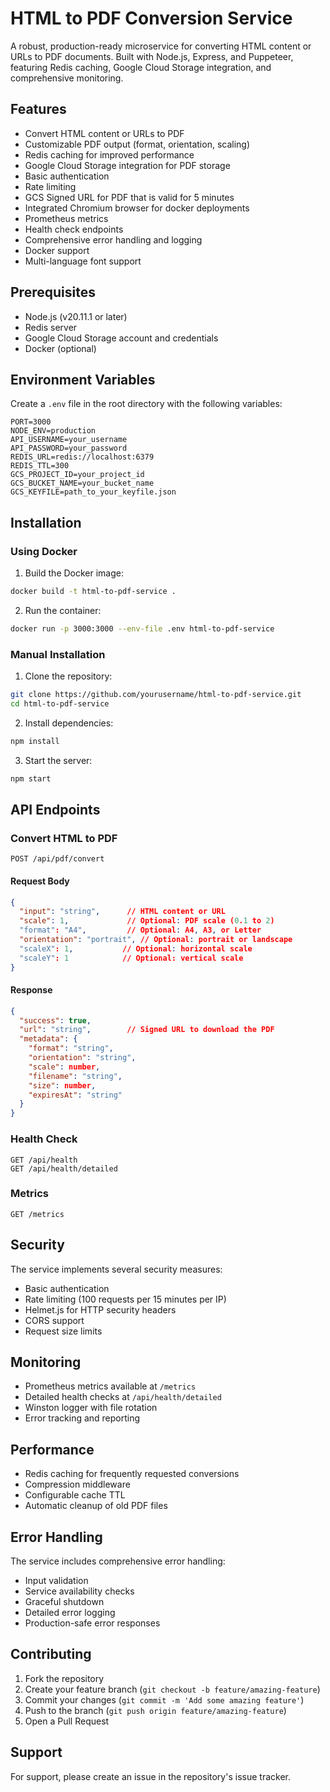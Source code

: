 # HTML to PDF Conversion Service

A robust, production-ready microservice for converting HTML content or URLs to PDF documents. Built with Node.js, Express, and Puppeteer, featuring Redis caching, Google Cloud Storage integration, and comprehensive monitoring.

## Features

- Convert HTML content or URLs to PDF
- Customizable PDF output (format, orientation, scaling)
- Redis caching for improved performance
- Google Cloud Storage integration for PDF storage
- Basic authentication
- Rate limiting
- GCS Signed URL for PDF that is valid for 5 minutes
- Integrated Chromium browser for docker deployments
- Prometheus metrics
- Health check endpoints
- Comprehensive error handling and logging
- Docker support
- Multi-language font support

## Prerequisites

- Node.js (v20.11.1 or later)
- Redis server
- Google Cloud Storage account and credentials
- Docker (optional)

## Environment Variables

Create a `.env` file in the root directory with the following variables:

```env
PORT=3000
NODE_ENV=production
API_USERNAME=your_username
API_PASSWORD=your_password
REDIS_URL=redis://localhost:6379
REDIS_TTL=300
GCS_PROJECT_ID=your_project_id
GCS_BUCKET_NAME=your_bucket_name
GCS_KEYFILE=path_to_your_keyfile.json
```

## Installation

### Using Docker

1. Build the Docker image:
```bash
docker build -t html-to-pdf-service .
```

2. Run the container:
```bash
docker run -p 3000:3000 --env-file .env html-to-pdf-service
```

### Manual Installation

1. Clone the repository:
```bash
git clone https://github.com/yourusername/html-to-pdf-service.git
cd html-to-pdf-service
```

2. Install dependencies:
```bash
npm install
```

3. Start the server:
```bash
npm start
```

## API Endpoints

### Convert HTML to PDF
```http
POST /api/pdf/convert
```

#### Request Body
```json
{
  "input": "string",      // HTML content or URL
  "scale": 1,             // Optional: PDF scale (0.1 to 2)
  "format": "A4",         // Optional: A4, A3, or Letter
  "orientation": "portrait", // Optional: portrait or landscape
  "scaleX": 1,           // Optional: horizontal scale
  "scaleY": 1            // Optional: vertical scale
}
```

#### Response
```json
{
  "success": true,
  "url": "string",        // Signed URL to download the PDF
  "metadata": {
    "format": "string",
    "orientation": "string",
    "scale": number,
    "filename": "string",
    "size": number,
    "expiresAt": "string"
  }
}
```

### Health Check
```http
GET /api/health
GET /api/health/detailed
```

### Metrics
```http
GET /metrics
```

## Security

The service implements several security measures:
- Basic authentication
- Rate limiting (100 requests per 15 minutes per IP)
- Helmet.js for HTTP security headers
- CORS support
- Request size limits

## Monitoring

- Prometheus metrics available at `/metrics`
- Detailed health checks at `/api/health/detailed`
- Winston logger with file rotation
- Error tracking and reporting

## Performance

- Redis caching for frequently requested conversions
- Compression middleware
- Configurable cache TTL
- Automatic cleanup of old PDF files

## Error Handling

The service includes comprehensive error handling:
- Input validation
- Service availability checks
- Graceful shutdown
- Detailed error logging
- Production-safe error responses

## Contributing

1. Fork the repository
2. Create your feature branch (`git checkout -b feature/amazing-feature`)
3. Commit your changes (`git commit -m 'Add some amazing feature'`)
4. Push to the branch (`git push origin feature/amazing-feature`)
5. Open a Pull Request

## Support

For support, please create an issue in the repository's issue tracker.
